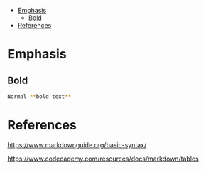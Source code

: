 - [Emphasis](#emphasis)
    - [Bold](#bold)
- [References](#references)

# Emphasis
## Bold
```sh
Normal **bold text**
```

# References

https://www.markdownguide.org/basic-syntax/

https://www.codecademy.com/resources/docs/markdown/tables

